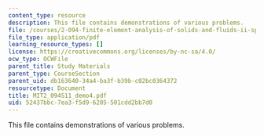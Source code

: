 ```yaml
---
content_type: resource
description: This file contains demonstrations of various problems.
file: /courses/2-094-finite-element-analysis-of-solids-and-fluids-ii-spring-2011/52437bbc7ea3f5d96205501cdd2bb7d0_MIT2_094S11_demo4.pdf
file_type: application/pdf
learning_resource_types: []
license: https://creativecommons.org/licenses/by-nc-sa/4.0/
ocw_type: OCWFile
parent_title: Study Materials
parent_type: CourseSection
parent_uid: db163640-34a4-ba3f-b39b-c02bc0364372
resourcetype: Document
title: MIT2_094S11_demo4.pdf
uid: 52437bbc-7ea3-f5d9-6205-501cdd2bb7d0
---
```

This file contains demonstrations of various problems.